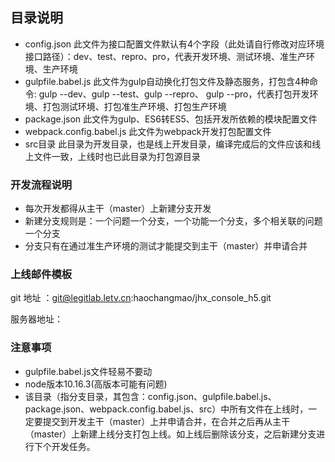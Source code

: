 ## 目录说明
* config.json
  此文件为接口配置文件默认有4个字段（此处请自行修改对应环境接口路径）：dev、test、repro、pro，代表开发环境、测试环境、准生产环境、生产环境
* gulpfile.babel.js
  此文件为gulp自动换化打包文件及静态服务，打包含4种命令: gulp --dev、gulp --test、gulp --repro、 gulp --pro，代表打包开发环境、打包测试环境、打包准生产环境、打包生产环境
* package.json
  此文件为gulp、ES6转ES5、包括开发所依赖的模块配置文件
* webpack.config.babel.js
  此文件为webpack开发打包配置文件
* src目录
  此目录为开发目录，也是线上开发目录，编译完成后的文件应该和线上文件一致，上线时也已此目录为打包源目录


### 开发流程说明
* 每次开发都得从主干（master）上新建分支开发
* 新建分支规则是：一个问题一个分支，一个功能一个分支，多个相关联的问题一个分支
* 分支只有在通过准生产环境的测试才能提交到主干（master）并申请合并


### 上线邮件模板
git 地址 ：git@legitlab.letv.cn:haochangmao/jhx_console_h5.git

服务器地址：


### 注意事项
  + gulpfile.babel.js文件轻易不要动
  + node版本10.16.3(高版本可能有问题)
  + 该目录（指分支目录，其包含：config.json、gulpfile.babel.js、package.json、webpack.config.babel.js、src）中所有文件在上线时，一定要提交到开发主干（master）上并申请合并，在合并之后再从主干（master）上新建上线分支打包上线。如上线后删除该分支，之后新建分支进行下个开发任务。